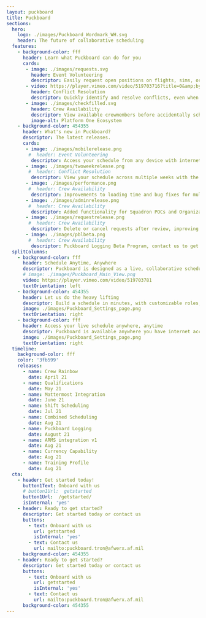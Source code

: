 ```yaml
---
layout: puckboard
title: Puckboard
sections:
  hero:
    logo: ./images/Puckboard_Wordmark_WH.svg
    header: The future of collaborative scheduling
  features:
    - background-color: fff
      header: Learn what Puckboard can do for you
      cards:
       - image: ./images/requests.svg
         header: Event Volunteering
         descriptor: Easily request open positions on flights, sims, or ground events from your personal device, anywhere in the world...without needing a lengthy text chain to your schedulers.
       - video: https://player.vimeo.com/video/519703716?title=0&amp;byline=0&amp;portrait=0&amp;badge=0&amp;autopause=0&amp;player_id=0&amp;app_id=58479
         header: Conflict Resolution
         descriptor: Quickly identify and resolve conflicts, even when crewmembers are scheduled separately by two different organizations.
       - image: ./images/checkfilled.svg
         header: Crew Availability
         descriptor: View available crewmembers before accidentally scheduling someone for two flights at the same time.
         image-alt: Platform One Ecosystem
    - background-color: 454355
      header: What's new in Puckboard?
      descriptor: The latest releases.
      cards:
       - image: ./images/mobilerelease.png
        #  header: Event Volunteering
         descriptor: Access your schedule from any device with internet connection, make requests, and approve them all on your phone. 
       - image: ./images/twoweekrelease.png
        #  header: Conflict Resolution
         descriptor: View your schedule across multiple weeks with the click of a button, with easy filters available to view by personnel or event type.
       - image: ./images/performance.png
        #  header: Crew Availability
         descriptor: Improvements to loading time and bug fixes for multiple features. 
       - image: ./images/adminrelease.png
        #  header: Crew Availability
         descriptor: Added functionality for Squadron POCs and Organizational Admins, with greater flexibility to scale fast and securely.
       - image: ./images/requestrelease.png
        #  header: Crew Availability
         descriptor: Delete or cancel requests after review, improving communications within your squadron. 
       - image: ./images/pblbeta.png
        #  header: Crew Availability
         descriptor: Puckboard Logging Beta Program, contact us to get involved!
  splitColumns:
    - background-color: fff
      header: Schedule Anytime, Anywhere
      descriptor: Puckboard is designed as a live, collaborative scheduling platform available to servicemembers around the globe on your desktop, phone, or tablet. Anywhere you have the internet! <b>This software is fully accredited on the military network for your mission data, uses the same account login as other Platform One apps such as Mattermost, and best of all - completely free!</b>
      # image: ./images/Puckboard_Main_View.png
      video: https://player.vimeo.com/video/519703781
      textOrientation: left
    - background-color: 454355
      header: Let us do the heavy lifting
      descriptor: Build a schedule in minutes, with customizable roles, event types, and conflict settings. View your squadron or unit roster while you’re building the schedule, and see in real time who is available for missions.
      image: ./images/Puckboard_Settings_page.png
      textOrientation: right
    - background-color: fff
      header: Access your live schedule anywhere, anytime
      descriptor: Puckboard is available anywhere you have internet access and a browser, and updates are shown in real time. The mobile view is optimized for all devices, adding needed flexibility to your operations.
      image: ./images/Puckboard_Settings_page.png
      textOrientation: right
  timeline:
    background-color: fff
    color: '3fb599'
    releases:
      - name: Crew Rainbow
        date: April 21
      - name: Qualifications
        date: May 21
      - name: Mattermost Integration
        date: June 21
      - name: Shift Scheduling
        date: Jul 21
      - name: Combined Scheduling
        date: Aug 21
      - name: Puckboard Logging
        date: August 21
      - name: ARMS integration v1 
        date: Aug 21   
      - name: Currency Capability
        date: Aug 21  
      - name: Training Profile
        date: Aug 21   
  cta:
    - header: Get started today!
      button1Text: Onboard with us
      # button1Url:  getstarted
      button1Url:  /getstarted/
      isInternal: 'yes'
    - header: Ready to get started?
      descriptor: Get started today or contact us
      buttons:
        - text: Onboard with us
          url: getstarted
          isInternal: 'yes'
        - text: Contact us
          url: mailto:puckboard.tron@afwerx.af.mil
      background-color: 454355
    - header: Ready to get started?
      descriptor: Get started today or contact us
      buttons:
        - text: Onboard with us
          url: getstarted
          isInternal: 'yes'
        - text: Contact us
          url: mailto:puckboard.tron@afwerx.af.mil
      background-color: 454355
---
```


